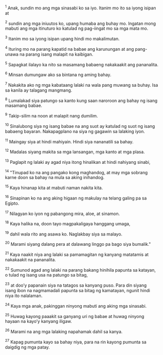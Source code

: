 <sup>1</sup>
Anak, sundin mo ang mga sinasabi ko sa iyo. Itanim mo ito sa iyong isipan at 

<sup>2</sup>
sundin ang mga iniuutos ko, upang humaba ang buhay mo. Ingatan mong mabuti ang mga itinuturo ko katulad ng pag-iingat mo sa mga mata mo. 

<sup>3</sup>
Itanim mo sa iyong isipan upang hindi mo makalimutan. 

<sup>4</sup>
Ituring mo na parang kapatid na babae ang karunungan at ang pang-unawa na parang isang malapit na kaibigan. 

<sup>5</sup>
Sapagkat ilalayo ka nito sa masamang babaeng nakakaakit ang pananalita.

<sup>6</sup>
Minsan dumungaw ako sa bintana ng aming bahay. 

<sup>7</sup>
Nakakita ako ng mga kabataang lalaki na wala pang muwang sa buhay. Isa sa kanila ay talagang mangmang. 

<sup>8</sup>
Lumalakad siya patungo sa kanto kung saan naroroon ang bahay ng isang masamang babae. 

<sup>9</sup>
Takip-silim na noon at malapit nang dumilim. 

<sup>10</sup>
Sinalubong siya ng isang babae na ang suot ay katulad ng suot ng isang babaeng bayaran. Nakapagplano na siya ng gagawin sa lalaking iyon. 

<sup>11</sup>
Maingay siya at hindi mahiyain. Hindi siya nananatili sa bahay. 

<sup>12</sup>
Madalas siyang makita sa mga lansangan, mga kanto at mga plasa. 

<sup>13</sup>
Paglapit ng lalaki ay agad niya itong hinalikan at hindi nahiyang sinabi, 

<sup>14</sup>
"Tinupad ko na ang pangako kong maghandog, at may mga sobrang karne doon sa bahay na mula sa aking inihandog. 

<sup>15</sup>
Kaya hinanap kita at mabuti naman nakita kita. 

<sup>16</sup>
Sinapinan ko na ang aking higaan ng makulay na telang galing pa sa Egipto. 

<sup>17</sup>
Nilagyan ko iyon ng pabangong mira, aloe, at sinamon. 

<sup>18</sup>
Kaya halika na, doon tayo magpakaligaya hanggang umaga, 

<sup>19</sup>
dahil wala rito ang asawa ko. Naglakbay siya sa malayo. 

<sup>20</sup>
Marami siyang dalang pera at dalawang linggo pa bago siya bumalik." 

<sup>21</sup>
Kaya naakit niya ang lalaki sa pamamagitan ng kanyang matatamis at nakakaakit na pananalita. 

<sup>22</sup>
Sumunod agad ang lalaki na parang bakang hinihila papunta sa katayan, o tulad ng isang usa na patungo sa bitag, 

<sup>23</sup>
at dooʼy papanain siya na tatagos sa kanyang puso. Para din siyang isang ibon na nagmamadali papunta sa bitag ng kamatayan, ngunit hindi niya ito nalalaman. 

<sup>24</sup>
Kaya mga anak, pakinggan ninyong mabuti ang aking mga sinasabi. 

<sup>25</sup>
Huwag kayong paaakit sa ganyang uri ng babae at huwag ninyong hayaan na kayoʼy kanyang iligaw. 

<sup>26</sup>
Marami na ang mga lalaking napahamak dahil sa kanya. 

<sup>27</sup>
Kapag pumunta kayo sa bahay niya, para na rin kayong pumunta sa daigdig ng mga patay.